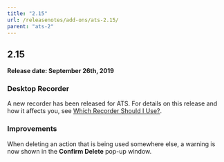 ```yaml
---
title: "2.15"
url: /releasenotes/add-ons/ats-2.15/
parent: "ats-2"
---
```


## 2.15

**Release date: September 26th, 2019**

### Desktop Recorder

A new recorder has been released for  ATS. For details on this release and how it affects you, see [Which Recorder Should I Use?](/addons/ats-addon/rg-two-desktoprecorder/).

### Improvements

When deleting an action that is being used somewhere else, a warning is now shown in the **Confirm Delete** pop-up window.
